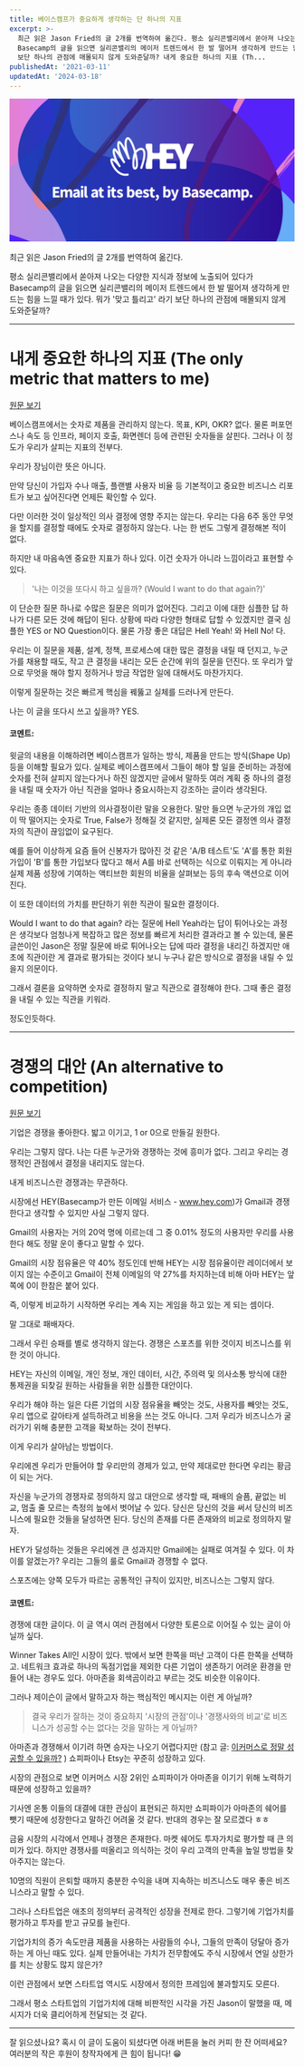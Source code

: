 ```yaml
---
title: 베이스캠프가 중요하게 생각하는 단 하나의 지표
excerpt: >-
  최근 읽은 Jason Fried의 글 2개를 번역하여 옮긴다. 평소 실리콘밸리에서 쏟아져 나오는 다양한 지식과 정보에 노출되어 있다가
  Basecamp의 글을 읽으면 실리콘밸리의 메이저 트렌드에서 한 발 떨어져 생각하게 만드는 힘을 느낄 때가 있다. 뭐가 '맞고 틀리고' 라기
  보단 하나의 관점에 매몰되지 않게 도와준달까? 내게 중요한 하나의 지표 (Th...
publishedAt: '2021-03-11'
updatedAt: '2024-03-18'
---
```

![Cover Image](images/MPIpfPbSN.png)

최근 읽은 Jason Fried의 글 2개를 번역하여 옮긴다.

평소 실리콘밸리에서 쏟아져 나오는 다양한 지식과 정보에 노출되어 있다가 Basecamp의 글을 읽으면 실리콘밸리의 메이저 트렌드에서 한 발 떨어져 생각하게 만드는 힘을 느낄 때가 있다. 뭐가 '맞고 틀리고' 라기 보단 하나의 관점에 매몰되지 않게 도와준달까?

-----

# 내게 중요한 하나의 지표 (The only metric that matters to me)
[원문 보기](https://world.hey.com/jason/the-only-metric-that-matters-to-me-ada11073)


베이스캠프에서는 숫자로 제품을 관리하지 않는다.
목표, KPI, OKR? 없다. 물론 퍼포먼스나 속도 등 인프라, 페이지 호출, 화면렌더 등에 관련된 숫자들을 살핀다. 그러나 이 정도가 우리가 살피는 지표의 전부다.

우리가 장님이란 뜻은 아니다.

만약 당신이 가입자 수나 매출, 플랜별 사용자 비율 등 기본적이고 중요한 비즈니스 리포트가 보고 싶어진다면 언제든 확인할 수 있다.

다만 이러한 것이 일상적인 의사 결정에 영향 주지는 않는다. 우리는 다음 6주 동안 무엇을 할지를 결정할 때에도 숫자로 결정하지 않는다. 나는 한 번도 그렇게 결정해본 적이 없다.

하지만 내 마음속엔 중요한 지표가 하나 있다. 이건 숫자가 아니라 느낌이라고 표현할 수 있다.

> '나는 이것을 또다시 하고 싶을까? (Would I want to do that again?)'

이 단순한 질문 하나로 수많은 질문은 의미가 없어진다. 그리고 이에 대한 심플한 답 하나가 다른 모든 것에 해답이 된다. 상황에 따라 다양한 형태로 답할 수 있겠지만 결국 심플한 YES or NO Question이다. 물론 가장 좋은 대답은 Hell Yeah! 와 Hell No! 다.

우리는 이 질문을 제품, 설계, 정책, 프로세스에 대한 많은 결정을 내릴 때 던지고, 누군가를 채용할 때도, 작고 큰 결정을 내리는 모든 순간에 위의 질문을 던진다. 또 우리가 앞으로 무엇을 해야 할지 정하거나 방금 작업한 일에 대해서도 마찬가지다.

이렇게 질문하는 것은 빠르게 핵심을 꿰뚫고 실체를 드러나게 만든다.

나는 이 글을 또다시 쓰고 싶을까? YES.

#### 코멘트:

윗글의 내용을 이해하려면 베이스캠프가 일하는 방식, 제품을 만드는 방식(Shape Up) 등을 이해할 필요가 있다. 실제로 베이스캠프에서 그들이 해야 할 일을 준비하는 과정에 숫자를 전혀 살피지 않는다거나 하진 않겠지만 글에서 말하듯 여러 계획 중 하나의 결정을 내릴 때 숫자가 아닌 직관을 얼마나 중요시하는지 강조하는 글이라 생각된다.


우리는 종종 데이터 기반의 의사결정이란 말을 오용한다.
말만 들으면 누군가의 개입 없이 딱 떨어지는 숫자로 True, False가 정해질 것 같지만, 실제론 모든 결정엔 의사 결정자의 직관이 끊임없이 요구된다.

예를 들어 이상하게 요즘 들어 신봉자가 많아진 것 같은 'A/B 테스트'도 'A'를 통한 회원 가입이 'B'를 통한 가입보다 많다고 해서 A를 바로 선택하는 식으로 이뤄지는 게 아니라 실제 제품 성장에 기여하는 액티브한 회원의 비율을 살펴보는 등의 후속 액션으로 이어진다.

이 또한 데이터의 가치를 판단하기 위한 직관이 필요한 결정이다.

Would I want to do that again? 라는 질문에 Hell Yeah라는 답이 튀어나오는 과정은 생각보다 엄청나게 복잡하고 많은 정보를 빠르게 처리한 결과라고 볼 수 있는데, 물론 글쓴이인 Jason은 정말 질문에 바로 튀어나오는 답에 따라 결정을 내리긴 하겠지만 애초에 직관이란 게 결과로 평가되는 것이다 보니 누구나 같은 방식으로 결정을 내릴 수 있을지 의문이다.

그래서 결론을 요약하면 숫자로 결정하지 말고 직관으로 결정해야 한다.
그때 좋은 결정을 내릴 수 있는 직관을 키워라.

정도인듯하다.

-----

# 경쟁의 대안 (An alternative to competition)

[원문 보기](https://world.hey.com/jason/an-alternative-to-competition-ff57f4bc)

기업은 경쟁을 좋아한다. 밟고 이기고, 1 or 0으로 만들길 원한다.

우리는 그렇지 않다.
나는 다른 누군가와 경쟁하는 것에 흥미가 없다.
그리고 우리는 경쟁적인 관점에서 결정을 내리지도 않는다.

내게 비즈니스란 경쟁과는 무관하다.

시장에선 HEY(Basecamp가 만든 이메일 서비스 - www.hey.com)가 Gmail과 경쟁한다고 생각할 수 있지만 사실 그렇지 않다.

Gmail의 사용자는 거의 20억 명에 이르는데 그 중 0.01% 정도의 사용자만 우리를 사용한다 해도 정말 운이 좋다고 말할 수 있다.

Gmail의 시장 점유율은 약 40% 정도인데 반해 HEY는 시장 점유율이란 레이더에서 보이지 않는 수준이고 Gmail이 전체 이메일의 약 27%를 차지하는데 비해 아마 HEY는 앞쪽에 0이 한참은 붙어 있다.

즉, 이렇게 비교하기 시작하면 우리는 계속 지는 게임을 하고 있는 게 되는 셈이다.

말 그대로 패배자다.

그래서 우린 승패를 별로 생각하지 않는다. 경쟁은 스포츠를 위한 것이지 비즈니스를 위한 것이 아니다.

HEY는 자신의 이메일, 개인 정보, 개인 데이터, 시간, 주의력 및 의사소통 방식에 대한 통제권을 되찾길 원하는 사람들을 위한 심플한 대안이다.

우리가 해야 하는 일은 다른 기업의 시장 점유율을 빼앗는 것도, 사용자를 빼앗는 것도, 우리 앱으로 갈아타게 설득하려고 비용을 쓰는 것도 아니다. 그저 우리가 비즈니스가 굴러가기 위해 충분한 고객을 확보하는 것이 전부다.

이게 우리가 살아남는 방법이다.

우리에겐 우리가 만들어야 할 우리만의 경제가 있고, 만약 제대로만 한다면 우리는 황금이 되는 거다.

자신을 누군가의 경쟁자로 정의하지 않고 대안으로 생각할 때, 패배의 슬픔, 끝없는 비교, 멈출 줄 모르는 측정의 늪에서 벗어날 수 있다. 당신은 당신의 것을 써서 당신의 비즈니스에 필요한 것들을 달성하면 된다. 당신의 존재를 다른 존재와의 비교로 정의하지 말자.

HEY가 달성하는 것들은 우리에겐 큰 성과지만 Gmail에는 실패로 여겨질 수 있다. 이 차이를 알겠는가? 우리는 그들의 룰로 Gmail과 경쟁할 수 없다.

스포츠에는 양쪽 모두가 따르는 공통적인 규칙이 있지만, 비즈니스는 그렇지 않다.

#### 코멘트:
경쟁에 대한 글이다. 이 글 역시 여러 관점에서 다양한 토론으로 이어질 수 있는 글이 아닐까 싶다.

Winner Takes All인 시장이 있다.
밖에서 보면 한쪽을 떠난 고객이 다른 한쪽을 선택하고.
네트워크 효과로 하나의 독점기업을 제외한 다른 기업이 생존하기 어려운 환경을 만들어 내는 경우도 있다.
아마존을 회색곰이라고 부르는 것도 비슷한 이유이다.

그러나 제이슨이 글에서 말하고자 하는 핵심적인 메시지는 이런 게 아닐까?
> 결국 우리가 잘하는 것이 중요하지 '시장의 관점'이나 '경쟁사와의 비교'로 비즈니스가 성공할 수는 없다는 것을 말하는 게 아닐까?

아마존과 경쟁해서 이기려 하면 승자는 나오기 어렵다지만 (참고 글:  [이커머스로 정말 성공할 수 있을까?](https://sonujung.com/ecommerce-is-a-bear) ) 쇼피파이나 Etsy는 꾸준히 성장하고 있다.

시장의 관점으로 보면 이커머스 시장 2위인 쇼피파이가 아마존을 이기기 위해 노력하기 때문에 성장하고 있을까?

기사엔 온통 이들의 대결에 대한 관심이 표현되곤 하지만 쇼피파이가 아마존의 쉐어를 뺏기 때문에 성장한다고 말하긴 어려울 것 같다. 반대의 경우는 잘 모르겠다 ㅎㅎ

금융 시장의 시각에서 언제나 경쟁은 존재한다. 마켓 쉐어도 투자가치로 평가할 때 큰 의미가 있다.
하지만 경쟁사를 떠올리고 의식하는 것이 우리 고객의 만족을 높일 방법을 찾아주지는 않는다.

10명의 직원이 은퇴할 때까지 충분한 수익을 내며 지속하는 비즈니스도 매우 좋은 비즈니스라고 말할 수 있다.

그러나 스타트업은 애초의 정의부터 공격적인 성장을 전제로 한다. 그렇기에 기업가치를 평가하고 투자를 받고 규모를 늘린다.

기업가치의 증가 속도만큼 제품을 사용하는 사람들의 수나, 그들의 만족이 덩달아 증가하는 게 아닌 때도 있다.
실제 만들어내는 가치가 전무함에도 주식 시장에서 연일 상한가를 치는 상황도 많지 않은가?

이런 관점에서 보면 스타트업 역시도 시장에서 정의한 프레임에 불과할지도 모른다.

그래서 평소 스타트업의 기업가치에 대해 비판적인 시각을 가진 Jason이 말했을 때, 메시지가 더욱 클리어하게 전달되는 것 같다.

---

잘 읽으셨나요? 혹시 이 글이 도움이 되셨다면 아래 버튼을 눌러 커피 한 잔 어떠세요?
여러분의 작은 후원이 창작자에게 큰 힘이 됩니다! 😁
